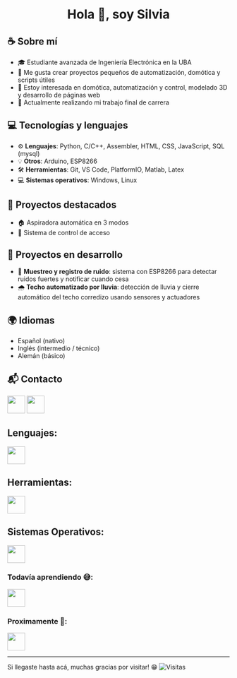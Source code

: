 <h1 align="center">Hola 👋, soy Silvia</h1>

## ☕ Sobre mí
- 🎓 Estudiante avanzada de Ingeniería Electrónica en la UBA
- 🔧 Me gusta crear proyectos pequeños de automatización, domótica y scripts útiles 
- 👀 Estoy interesada en domótica, automatización y control, modelado 3D y desarrollo de páginas web
- 🚀 Actualmente realizando mi trabajo final de carrera


## 💻 Tecnologías y lenguajes

- ⚙️ **Lenguajes**: Python, C/C++, Assembler, HTML, CSS, JavaScript, SQL (mysql) 
- 💡 **Otros**: Arduino, ESP8266
- 🛠️ **Herramientas**: Git, VS Code, PlatformIO, Matlab, Latex
- 💻 **Sistemas operativos**: Windows, Linux


## 📂 Proyectos destacados

- 🏠 Aspiradora automática en 3 modos 
- 🔐 Sistema de control de acceso  


## 🚧 Proyectos en desarrollo

- 🎵 **Muestreo y registro de ruido**: sistema con ESP8266 para detectar ruidos fuertes y notificar cuando cesa  
- 🌧️ **Techo automatizado por lluvia**: detección de lluvia y cierre automático del techo corredizo usando sensores y actuadores

## 🌍 Idiomas

- Español (nativo) 
- Inglés (intermedio / técnico)
- Alemán (básico)

## 📬 Contacto
  <a href=mailto:sil.ramosq@gmail.com><img height="40" src="https://skillicons.dev/icons?i=gmail"/></a>
  <a href=https://www.linkedin.com/in/silvia-ramos><img height="40" src="https://skillicons.dev/icons?i=linkedin"/></a>
  
<!---
- 💞️ I’m looking to collaborate on ...
- 📫 How to reach me ...
- 🚀 Siempre explorando nuevas herramientas y tecnologías
- ✉️ [Gmail](mailto:sil.ramosq@gmail.com)  
- 💼 [LinkedIn](https://www.linkedin.com/in/silvia-ramos)

<h1 align="center">Hola <img src="https://raw.githubusercontent.com/ABSphreak/ABSphreak/master/gifs/Hi.gif" width="30px"> 👋 soy Silvia</h1>

<h2>Skills</h2>
- 📊 Script para registrar ruidos y notificar
🌱 Siempre aprendiendo y con ganas de meter mano en lo que sea interesante.
---> 


## Lenguajes:
<img height="40" src="https://skillicons.dev/icons?i=python,c,cpp,html,css,js,mysql"/>

## Herramientas:
<img height="40" src="https://skillicons.dev/icons?i=octave,matlab,arduino,vscode,git,latex"/>

## Sistemas Operativos:
<img height="40" src="https://skillicons.dev/icons?i=windows,linux"/>


### Todavía aprendiendo 😅:
<img height="40" src="https://skillicons.dev/icons?i=vue,django,react,java"/>

### Proximamente 👀:
<img height="40" src="https://skillicons.dev/icons?i=net"/>

<hr>

Si llegaste hasta acá, muchas gracias por visitar! 😁
![Visitas](https://visitor-badge.laobi.icu/badge?page_id=SilviaRQ.SilviaRQ)


<!---
SilviaRQ/SilviaRQ is a ✨ special ✨ repository because its `README.md` (this file) appears on your GitHub profile.
You can click the Preview link to take a look at your changes.
--->
